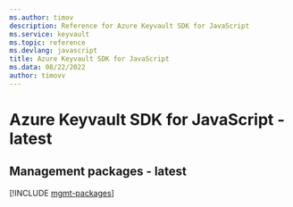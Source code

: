 ```yaml
---
ms.author: timov
description: Reference for Azure Keyvault SDK for JavaScript
ms.service: keyvault
ms.topic: reference
ms.devlang: javascript
title: Azure Keyvault SDK for JavaScript
ms.data: 08/22/2022
author: timovv
---
```

# Azure Keyvault SDK for JavaScript - latest

## Management packages - latest
[!INCLUDE [mgmt-packages](keyvault-mgmt-index.md)]